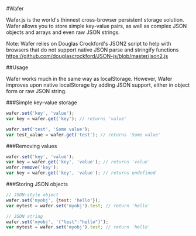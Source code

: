 #Wafer

Wafer.js is the world's thinnest cross-browser persistent storage solution. Wafer allows you to store simple key-value pairs, as well as complex JSON objects and arrays and even raw JSON strings.

Note: Wafer relies on Douglas Crockford's JSON2 script to help with browsers that do not support native JSON parse and stringify functions
https://github.com/douglascrockford/JSON-js/blob/master/json2.js

##Usage

Wafer works much in the same way as localStorage. However, Wafer improves upon native localStorage by adding JSON support, either in object form or raw JSON string.

###Simple key-value storage

```javascript
wafer.set('key', 'value');
var key = wafer.get('key'); // returns 'value'

wafer.set('test', 'Some value');
var test_value = wafer.get('test'); // returns 'Some value'
```

###Removing values
```javascript
wafer.set('key', 'value');
var key = wafer.get('key', 'value'); // returns 'value'
wafer.remove('key');
var key = wafer.get('key', 'value'); // returns undefined
```
###Storing JSON objects
```javascript
// JSON-style object
wafer.set('myobj', {test: 'hello'});
var mytest = wafer.set('myobj').test; // return 'hello'

// JSON string
wafer.set('myobj', '{"test":"hello"}');
var mytest = wafer.set('myobj').test; // return 'hello'
```
